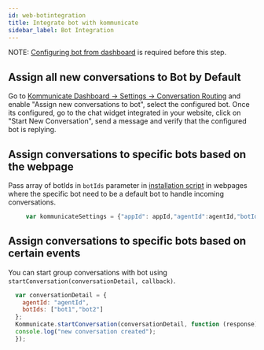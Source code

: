 ```yaml
---
id: web-botintegration
title: Integrate bot with kommunicate
sidebar_label: Bot Integration
---
```


NOTE: [Configuring bot from dashboard](https://docs.kommunicate.io/docs/bot-configration.html) is required before this step.

## Assign all new conversations to Bot by Default
Go to [Kommunicate Dashboard -> Settings -> Conversation Routing](https://dashboard.kommunicate.io/settings/agent-assignment) and enable "Assign new conversations to bot", select the configured bot. 
Once its configured, go to the chat widget integrated in your website, click on "Start New Conversation", send a message and verify that the configured bot is replying.

## Assign conversations to specific bots based on the webpage
Pass array of botIds in `botIds` parameter in [installation script](https://docs.kommunicate.io/docs/web-installation.html#script) in webpages where the specific bot need to be a default bot to handle incoming conversations.

```javascript
     var kommunicateSettings = {"appId": appId,"agentId":agentId,"botIds":["liz"],"conversationTitle":conversationTitle,"botIds":["bot1","bot2"],"onInit":callback};
```

## Assign conversations to specific bots based on certain events
You can start group conversations with bot using `startConversation(conversationDetail, callback)`.

```javascript
  var conversationDetail = {
    agentId: "agentId",
    botIds: ["bot1","bot2"]
  };
  Kommunicate.startConversation(conversationDetail, function (response) {
  console.log("new conversation created");
  }); 
```
